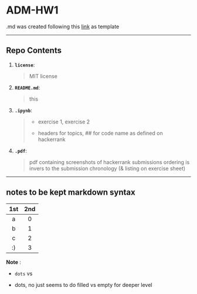 # ADM-HW1

.md was created following this [link](https://github.com/lucamaiano/ADM/blob/master/2022/Homework_1/SUBMIT.md) as template

----------------------------

## Repo Contents

1. __`license`__: 
    > MIT license
3. __`README.md`__:
    > this
3. __`.ipynb`__:
    > * exercise 1, exercise 2 
    > - headers for topics, ## for code name as defined on hackerrank
4. __`.pdf`__:
    > pdf containing screenshots of hackerrank submissions
    >   ordering is invers to the submission chronology (& listing on exercise sheet)


----------------------------

## notes to be kept markdown syntax

|   1st  | 2nd |
|:--------:|:------------:|
|  a |     0     |
| b |      1      |
| c |      2      |
| :) |      3     |


__Note__ :
* `dots` vs
- dots, no just seems to do filled vs empty for deeper level
